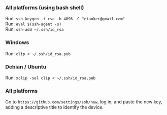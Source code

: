 ### All platforms (using bash shell)
Run: `ssh-keygen -t rsa -b 4096 -C "etauker@gmail.com"`  
Run: `eval $(ssh-agent -s)`  
Run: `ssh-add ~/.ssh/id_rsa`  

### Windows
Run: `clip < ~/.ssh/id_rsa.pub`

### Debian / Ubuntu 
Run: `xclip -sel clip < ~/.ssh/id_rsa.pub`

### All platforms
Go to `https://github.com/settings/ssh/new`, log in, and paste the new key, adding a descriptive title to identify the device.
